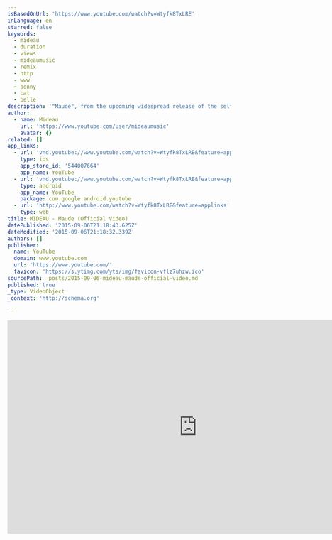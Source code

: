```yaml
---
isBasedOnUrl: 'https://www.youtube.com/watch?v=Wtyfk8TxLRE'
inLanguage: en
starred: false
keywords:
  - mideau
  - duration
  - views
  - mideaumusic
  - remix
  - http
  - www
  - benny
  - cat
  - belle
description: '"Maude", from the upcoming widespread release of the self-titled debut album from Mideau. Coming April 21, 2015 Directed by: Matt Eastin Mideau http://www.mideaumusic.com http://www.twitter.com/mideaumusic http://www.facebook.com/MideauMusic http://www.soundcloud.com/mideau'
author:
  - name: Mideau
    url: 'https://www.youtube.com/user/mideaumusic'
    avatar: {}
related: []
app_links:
  - url: 'vnd.youtube://www.youtube.com/watch?v=Wtyfk8TxLRE&feature=applinks'
    type: ios
    app_store_id: '544007664'
    app_name: YouTube
  - url: 'vnd.youtube://www.youtube.com/watch?v=Wtyfk8TxLRE&feature=applinks'
    type: android
    app_name: YouTube
    package: com.google.android.youtube
  - url: 'http://www.youtube.com/watch?v=Wtyfk8TxLRE&feature=applinks'
    type: web
title: MIDEAU - Maude (Official Video)
datePublished: '2015-09-06T21:18:43.625Z'
dateModified: '2015-09-06T21:18:32.339Z'
authors: []
publisher:
  name: YouTube
  domain: www.youtube.com
  url: 'https://www.youtube.com/'
  favicon: 'https://s.ytimg.com/yts/img/favicon-vflz7uhzw.ico'
sourcePath: _posts/2015-09-06-mideau-maude-official-video.md
published: true
_type: VideoObject
_context: 'http://schema.org'

---
```

<iframe src="https://cdn.embedly.com/widgets/media.html?src=https%3A%2F%2Fwww.youtube.com%2Fembed%2FWtyfk8TxLRE%3Ffeature%3Doembed&amp;url=https%3A%2F%2Fwww.youtube.com%2Fwatch%3Fv%3DWtyfk8TxLRE&amp;image=https%3A%2F%2Fi.ytimg.com%2Fvi%2FWtyfk8TxLRE%2Fhqdefault.jpg&amp;key=b7d04c9b404c499eba89ee7072e1c4f7&amp;type=text%2Fhtml&amp;schema=youtube" width="854" height="480" scrolling="no" frameborder="0" allowfullscreen="allowfullscreen" style=""></iframe>